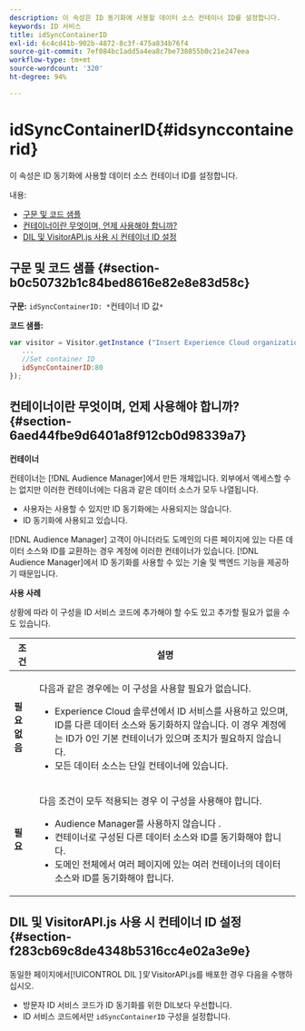 ```yaml
---
description: 이 속성은 ID 동기화에 사용할 데이터 소스 컨테이너 ID를 설정합니다.
keywords: ID 서비스
title: idSyncContainerID
exl-id: 6c4cd41b-902b-4872-8c3f-475a834b76f4
source-git-commit: 7ef084bc1add5a4ea8c7be738055b0c21e247eea
workflow-type: tm+mt
source-wordcount: '320'
ht-degree: 94%

---
```


# idSyncContainerID{#idsynccontainerid}

이 속성은 ID 동기화에 사용할 데이터 소스 컨테이너 ID를 설정합니다.

내용:

<ul class="simplelist"> 
 <li> <a href="../../library/function-vars/idsyncontainerid.md#section-b0c50732b1c84bed8616e82e8e83d58c" format="dita" scope="local"> 구문 및 코드 샘플 </a> </li> 
 <li> <a href="../../library/function-vars/idsyncontainerid.md#section-6aed44fbe9d6401a8f912cb0d98339a7" format="dita" scope="local"> 컨테이너이란 무엇이며, 언제 사용해야 합니까? </a> </li> 
 <li> <a href="../../library/function-vars/idsyncontainerid.md#section-f283cb69c8de4348b5316cc4e02a3e9e" format="dita" scope="local"> DIL 및 VisitorAPI.js 사용 시 컨테이너 ID 설정 </a> </li> 
</ul>

## 구문 및 코드 샘플 {#section-b0c50732b1c84bed8616e82e8e83d58c}

**구문:** `idSyncContainerID: *`컨테이너 ID 값`*`

**코드 샘플:**

```js
var visitor = Visitor.getInstance ("Insert Experience Cloud organization ID here",{ 
   ... 
   //Set container ID 
   idSyncContainerID:80 
});
```

## 컨테이너이란 무엇이며, 언제 사용해야 합니까? {#section-6aed44fbe9d6401a8f912cb0d98339a7}

**컨테이너**

컨테이너는 [!DNL Audience Manager]에서 만든 개체입니다. 외부에서 액세스할 수는 없지만 이러한 컨테이너에는 다음과 같은 데이터 소스가 모두 나열됩니다.

* 사용자는 사용할 수 있지만 ID 동기화에는 사용되지는 않습니다.
* ID 동기화에 사용되고 있습니다.

[!DNL Audience Manager] 고객이 아니더라도 도메인의 다른 페이지에 있는 다른 데이터 소스와 ID를 교환하는 경우 계정에 이러한 컨테이너가 있습니다. [!DNL Audience Manager]에서 ID 동기화를 사용할 수 있는 기술 및 백엔드 기능을 제공하기 때문입니다.

**사용 사례**

상황에 따라 이 구성을 ID 서비스 코드에 추가해야 할 수도 있고 추가할 필요가 없을 수도 있습니다.

<table id="table_48621F343C7F4760A75F6BCC2DB2DA20"> 
 <thead> 
  <tr> 
   <th colname="col1" class="entry"> 조건 </th> 
   <th colname="col2" class="entry"> 설명 </th> 
  </tr> 
 </thead>
 <tbody> 
  <tr> 
   <td colname="col1"> <p> <b>필요 없음</b> </p> </td> 
   <td colname="col2"> <p>다음과 같은 경우에는 이 구성을 사용할 필요가 없습니다. </p> <p> 
     <ul id="ul_4D6F794CD65C43D0BEFBA6F5DE420C2E"> 
      <li id="li_0F048A6AC7BE4450AFA1B20B1AC25808"><span class="keyword">Experience Cloud</span> 솔루션에서 ID 서비스를 사용하고 있으며, ID를 다른 데이터 소스와 동기화하지 않습니다. 이 경우 계정에는 ID가 0인 기본 컨테이너가 있으며 조치가 필요하지 않습니다. </li> 
      <li id="li_5657D64D9406407D9B4DB7D8BE4F8EE4">모든 데이터 소스는 단일 컨테이너에 있습니다. </li> 
     </ul> </p> </td> 
  </tr> 
  <tr> 
   <td colname="col1"> <p> <b>필요</b> </p> </td> 
   <td colname="col2"> <p>다음 조건이 모두 적용되는 경우 이 구성을 사용해야 합니다. </p> <p> 
     <ul id="ul_9AFD14FC5A2745F7BD7BE7B64545DA62"> 
      <li id="li_04F0EFBBD71B43608CAAA7E7409D33FE"><span class="keyword">Audience Manager</span>를 사용하지 않습니다 . </li> 
      <li id="li_4BFA6DC76CE9455EBBC337FD2FE820BF">컨테이너로 구성된 다른 데이터 소스와 ID를 동기화해야 합니다. </li> 
      <li id="li_731DA5D1CBF244F8BEBE57C0E2EBA713">도메인 전체에서 여러 페이지에 있는 여러 컨테이너의 데이터 소스와 ID를 동기화해야 합니다. </li> 
     </ul> </p> </td> 
  </tr> 
 </tbody> 
</table>

## DIL 및 VisitorAPI.js 사용 시 컨테이너 ID 설정 {#section-f283cb69c8de4348b5316cc4e02a3e9e}

동일한 페이지에서[!UICONTROL DIL &#x200B;]*및* VisitorAPI.js를 배포한 경우 다음을 수행하십시오.

* 방문자 ID 서비스 코드가 ID 동기화를 위한 DIL보다 우선합니다.
* ID 서비스 코드에서만 `idSyncContainerID` 구성을 설정합니다.
